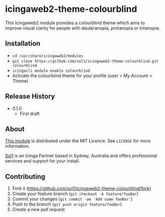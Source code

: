 # icingaweb2-theme-colourblind

This Icingaweb2 module provides a colourblind theme which aims to improve visual clarity
for people with deuteranopia, protanopia or tritanopia.

## Installation

 * `cd /usr/share/icingaweb2/modules`
 * `git clone https://github.com/sol1/icingaweb2-theme-colourblind.git colourblind`
 * `icingacli module enable colourblind`
 * Activate the colourblind theme for your profile (user > My Account > Theme)

## Release History

 * 0.1.0
   * First draft

## About

[This module](https://github.com/sol1/icingaweb2-theme-colourblind) is
distributed under the MIT Licence. See ``LICENSE`` for more information.

[Sol1](https://sol1.com.au/) is an Icinga Partner based in Sydney, Australia
and offers professional services and support for your install.

## Contributing

1. Fork it (<https://github.com/sol1/icingaweb2-theme-colourblind/fork>)
2. Create your feature branch (`git checkout -b feature/fooBar`)
3. Commit your changes (`git commit -am 'Add some fooBar'`)
4. Push to the branch (`git push origin feature/fooBar`)
5. Create a new pull request

